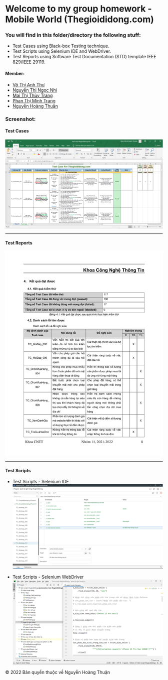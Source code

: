 ﻿# Welcome to my group homework - Mobile World (Thegioididong.com)

### You will find in this folder/directory the following stuff:
* Test Cases using Black-box Testing technique.
* Test Scripts using Selenium IDE and WebDriver.
* Test Reports using Software Test Documentation (STD) template IEEE 829/IEEE 29119.
#### Member:
* [Võ Thị Anh Thư](https://github.com/thu113 "Võ Thị Anh Thư")
* [Nguyễn Thị Ngọc Nhi](https://github.com/NhiNguyen0310 "Nguyễn Thị Ngọc Nhi")
* [Mai Thị Thùy Trang](https://github.com/ThuyTrangMai "Mai Thị Thùy Trang")
* [Phan Thị Minh Trang](https://github.com/phanminhtrang "Phan Thị Minh Trang")
* [Nguyễn Hoàng Thuận](https://github.com/Nguyen-Hoang-Thuan-OU/ "Nguyễn Hoàng Thuận")

### Screenshot:
#### Test Cases
![Test Cases - Excel](https://github.com/Nguyen-Hoang-Thuan-OU/kiem-thu-phan-mem/blob/main/bai-tap/bai-tap-nhom/images/thegioididong-test-case-excel.png "Test Cases - Excel")

---

#### Test Reports
![Test Reports](https://github.com/Nguyen-Hoang-Thuan-OU/kiem-thu-phan-mem/blob/main/bai-tap/bai-tap-nhom/images/thegioididong-test-report-test-result-and-bug.png "Test Reports")

---

#### Test Scripts
* Test Scripts - Selenium IDE
![Test Scripts - Selenium IDE](https://github.com/Nguyen-Hoang-Thuan-OU/kiem-thu-phan-mem/blob/main/bai-tap/bai-tap-nhom/images/thegioididong-test-script-selenium-ide.png "Test Scripts - Selenium IDE")

* Test Scripts - Selenium WebDriver
![Test Scripts - Selenium WebDriver](https://github.com/Nguyen-Hoang-Thuan-OU/kiem-thu-phan-mem/blob/main/bai-tap/bai-tap-nhom/images/thegioididong-test-script-selenium-webdriver.png "Test Scripts - Selenium WebDriver")

© 2022 Bản quyền thuộc về Nguyễn Hoàng Thuận
